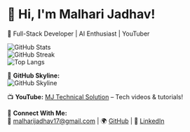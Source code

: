 # 👋 Hi, I'm Malhari Jadhav!

🚀 Full-Stack Developer | AI Enthusiast | YouTuber  

![GitHub Stats](https://github-readme-stats.vercel.app/api?username=malharijadhav17&show_icons=true&theme=radical&count_private=true)  
![GitHub Streak](https://github-readme-streak-stats.herokuapp.com/?user=malharijadhav17&theme=radical)  
![Top Langs](https://github-readme-stats.vercel.app/api/top-langs/?username=malharijadhav17&layout=compact&theme=radical)  

🌆 **GitHub Skyline:**  
![GitHub Skyline](https://skyline.github.com/malharijadhav17/2024)

📺 **YouTube:** [MJ Technical Solution](https://www.youtube.com/@MJTechnicalSolution) – Tech videos & tutorials!  

💬 **Connect With Me:**  
📧 malharijadhav17@gmail.com | 🌍 [GitHub](https://github.com/malharijadhav17) | 🔗 [LinkedIn](https://linkedin.com/in/malharijadhav)
